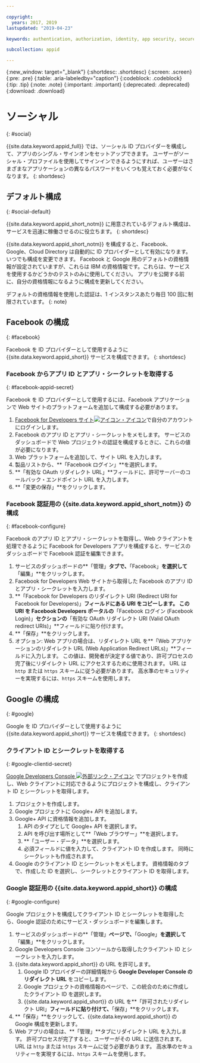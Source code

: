 ```yaml
---

copyright:
  years: 2017, 2019
lastupdated: "2019-04-23"

keywords: authentication, authorization, identity, app security, secure, custom, proprietary, social, facebook, google, 

subcollection: appid

---
```


{:new_window: target="_blank"}
{:shortdesc: .shortdesc}
{:screen: .screen}
{:pre: .pre}
{:table: .aria-labeledby="caption"}
{:codeblock: .codeblock}
{:tip: .tip}
{:note: .note}
{:important: .important}
{:deprecated: .deprecated}
{:download: .download}

# ソーシャル
{: #social}

{{site.data.keyword.appid_full}} では、ソーシャル ID プロバイダーを構成して、アプリのシングル・サインオンをセットアップできます。 ユーザーがソーシャル・プロファイルを使用してサインインできるようにすれば、ユーザーはさまざまなアプリケーションの異なるパスワードをいくつも覚えておく必要がなくなります。
{: shortdesc}


## デフォルト構成
{: #social-default}

{{site.data.keyword.appid_short_notm}} に用意されているデフォルト構成は、サービスを迅速に稼働させるのに役立ちます。
{: shortdesc}

{{site.data.keyword.appid_short_notm}} を構成すると、Facebook、Google、Cloud Directory は自動的に ID プロバイダーとして有効になります。 いつでも構成を変更できます。 Facebook と Google 用のデフォルトの資格情報が設定されていますが、これらは IBM の資格情報です。これらは、サービスを使用するかどうかのテストのみに使用してください。 アプリを公開する前に、自分の資格情報になるように構成を更新してください。

デフォルトの資格情報を使用した認証は、1 インスタンスあたり毎日 100 回に制限されています。
{: note}


## Facebook の構成
{: #facebook}

Facebook を ID プロバイダーとして使用するように {{site.data.keyword.appid_short}} サービスを構成できます。
{: shortdesc}

### Facebook からアプリ ID とアプリ・シークレットを取得する
{: #facebook-appid-secret}

Facebook を ID プロバイダーとして使用するには、Facebook アプリケーションで Web サイトのプラットフォームを追加して構成する必要があります。

1. <a href="https://developers.facebook.com/docs/apps#register" target="_blank">Facebook for Developers サイト<img src="../../icons/launch-glyph.svg" alt="アイコン・アイコン"></a>で自分のアカウントにログインします。
2. Facebook のアプリ ID とアプリ・シークレットをメモします。 サービスのダッシュボードで Web プロジェクトの認証を構成するときに、これらの値が必要になります。
3. Web プラットフォームを追加して、サイト URL を入力します。
4. 製品リストから、**「Facebook ログイン」**を選択します。
5. **「有効な OAuth リダイレクト URL」**フィールドに、許可サーバーのコールバック・エンドポイント URL を入力します。
6. **「変更の保存」**をクリックします。


### Facebook 認証用の {{site.data.keyword.appid_short_notm}} の構成
{: #facebook-configure}

Facebook のアプリ ID とアプリ・シークレットを取得し、Web クライアントを処理できるように Facebook for Developers アプリを構成すると、サービスのダッシュボードで Facebook 認証を編集できます。

1. サービスのダッシュボードの**「管理」**タブで、**「Facebook」**を選択して**「編集」**をクリックします。
2. Facebook for Developers Web サイトから取得した Facebook のアプリ ID とアプリ・シークレットを入力します。
3. **「Facebook for Developers のリダイレクト URI (Redirect URI for Facebook for Developers)」**フィールドにある URI をコピーします。 この URI を Facebook Developers ポータルの**「Facebook ログイン (Facebook Login)」**セクションの**「有効な OAuth リダイレクト URI (Valid OAuth redirect URIs)」**フィールドに貼り付けます。
4. **「保存」**をクリックします。
5. オプション: Web アプリの場合は、リダイレクト URL を**「Web アプリケーションのリダイレクト URL (Web Application Redirect URLs)」**フィールドに入力します。 この値は、開発者が決定する値であり、許可プロセスの完了後にリダイレクト URL にアクセスするために使用されます。 URL は `http` または `https` スキームに従う必要があります。 高水準のセキュリティーを実現するには、`https` スキームを使用します。


## Google の構成
{: #google}

Google を ID プロバイダーとして使用するように {{site.data.keyword.appid_short}} サービスを構成できます。
{: shortdesc}

### クライアント ID とシークレットを取得する
{: #google-clientid-secret}

<a href="https://developers.google.com/" target="_blank">Google Developers Console <img src="../../icons/launch-glyph.svg" alt="外部リンク・アイコン"></a> でプロジェクトを作成し、Web クライアントに対応できるようにプロジェクトを構成し、クライアント ID とシークレットを取得します。

1. プロジェクトを作成します。
2. Google プロジェクトに Google+ API を追加します。
3. Google+ API に資格情報を追加します。
    1. API のタイプとして Google+ API を選択します。
    2. API を呼び出す場所として**「Web ブラウザー」**を選択します。
    3. **「ユーザー・データ」**を選択します。
    4. 必須フィールドに値を入力して、クライアント ID を作成します。 同時にシークレットも作成されます。
4. Google のクライアント ID とシークレットをメモします。 資格情報のタブで、作成した ID を選択し、シークレットとクライアント ID を取得します。

### Google 認証用の {{site.data.keyword.appid_short}} の構成
{: #google-configure}

Google プロジェクトを構成してクライアント ID とシークレットを取得したら、Google 認証のためにサービス・ダッシュボードを編集します。

1. サービスのダッシュボードの**「管理」**ページで、**「Google」**を選択して**「編集」**をクリックします。
2. Google Developers Console コンソールから取得したクライアント ID とシークレットを入力します。
3. {{site.data.keyword.appid_short}} の URL を許可します。
    1. Google ID プロバイダーの詳細情報から **Google Developer Console のリダイレクト URL** をコピーします。
    2. Google プロジェクトの資格情報のページで、この統合のために作成したクライアント ID を選択します。
    3. {{site.data.keyword.appid_short}} の URL を**「許可されたリダイレクト URI」**フィールドに貼り付けて、**「保存」**をクリックします。
4. **「保存」**をクリックして、{{site.data.keyword.appid_short}} の Google 構成を更新します。
5. Web アプリの場合は、**「管理」**タブにリダイレクト URL を入力します。 許可プロセスが完了すると、ユーザーがその URL に送信されます。 URL は `http` または `https` スキームに従う必要があります。 高水準のセキュリティーを実現するには、`https` スキームを使用します。
